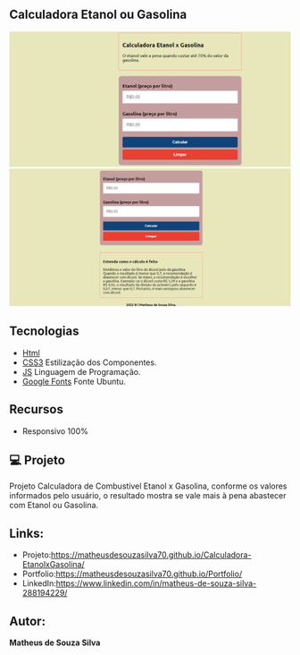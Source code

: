 ## Calculadora Etanol ou Gasolina

<p align="center">
  <img alt="tela1" src="https://github.com/MatheusdeSouzaSilva70/Calculadora-EtanolxGasolina/blob/main/img/img%20do%20projeto(1).png?ik-sdk-version=javascript-1.4.3&updatedAt=1666115909063" width="600" >
  
  <img alt="tela2" src="https://github.com/MatheusdeSouzaSilva70/Calculadora-EtanolxGasolina/blob/main/img/img%20do%20projeto(2).png?ik-sdk-version=javascript-1.4.3&updatedAt=1666115909196" width="600" >
</p>

## Tecnologias

- [Html](https://developer.mozilla.org/pt-BR/docs/Web/HTML)
- [CSS3](https://developer.mozilla.org/pt-BR/docs/Web/CSS) Estilização dos Componentes.
- [JS](https://developer.mozilla.org/pt-BR/docs/Web/JavaScript) Linguagem de Programação.
- [Google Fonts](https://fonts.google.com/) Fonte Ubuntu.

## Recursos
- Responsivo 100%

## 💻 Projeto
Projeto Calculadora de Combustível Etanol x Gasolina, conforme os valores informados pelo usuário, o resultado mostra se vale mais à pena abastecer com Etanol ou Gasolina.


## Links:
- Projeto:https://matheusdesouzasilva70.github.io/Calculadora-EtanolxGasolina/
- Portfolio:https://matheusdesouzasilva70.github.io/Portfolio/
- LinkedIn:https://www.linkedin.com/in/matheus-de-souza-silva-288194229/

## Autor:
**Matheus de Souza Silva**

